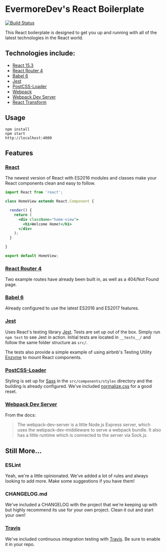 # EvermoreDev's React Boilerplate
[![Build Status](https://travis-ci.org/evermoredev/react-boilerplate.svg?branch=master)](https://travis-ci.org/evermoredev/react-boilerplate) 

This React boilerplate is designed to get you up and running with all of the latest technologies in the React world.

## Technologies include:

* [React 15.3](https://github.com/facebook/react)
* [React Router 4](https://react-router.now.sh)
* [Babel 6](https://babeljs.io)
* [Jest](https://facebook.github.io/jest/docs/getting-started.html)
* [PostCSS-Loader](https://github.com/postcss/postcss-loader)
* [Webpack](https://webpack.github.io)
* [Webpack Dev Server](https://webpack.github.io/docs/webpack-dev-server.html)
* [React Transform](https://github.com/gaearon/react-transform-hmr)

## Usage

```
npm install
npm start
http://localhost:4000
```

## Features

### [React](https://github.com/facebook/react)

The newest version of React with ES2016 modules and classes make your React components clean and easy to follow.

```jsx
import React from 'react';

class HomeView extends React.Component {

  render() {
    return (
      <div className="home-view">
        <h1>Welcome Home!</h1>
      </div>
    );
  }

}

export default HomeView;
```

### [React Router 4](https://react-router.now.sh)

Two example routes have already been built in, as well as a 404/Not Found page.

### [Babel 6](http://babeljs.io)

Already configured to use the latest ES2016 and ES2017 features.

### [Jest](https://facebook.github.io/jest/docs/getting-started.html)

Uses React's testing library [Jest](https://facebook.github.io/jest/docs/getting-started.html). Tests are set up out of the box. Simply run `npm test` to see Jest in action. Initial tests are located in `__tests__/` and follow the same folder structure as `src/`.

The tests also provide a simple example of using airbnb's Testing Utility [Enzyme](http://airbnb.io/enzyme/index.html) to mount React components.

### [PostCSS-Loader](https://github.com/postcss/postcss-loader)

Styling is set up for [Sass](http://sass-lang.com/) in the `src/components/styles` directory and the building is already configured. We've included [normalize.css](https://github.com/necolas/normalize.css/) for a good reset.

### [Webpack Dev Server](http://webpack.github.io/docs/webpack-dev-server.html)

From the docs:

> The webpack-dev-server is a little Node.js Express server, which uses the webpack-dev-middleware to serve a webpack bundle. It also has a little runtime which is connected to the server via Sock.js.

## Still More...

### ESLint

Yeah, we're a little opinionated. We've added a lot of rules and always looking to add more. Make some suggestions if you have them!

### CHANGELOG.md

We've included a CHANGELOG with the project that we're keeping up with but highly recommend its use for your own project. Clean it out and start your own!

### [Travis](https://docs.travis-ci.com/)

We've included continuous integration testing with [Travis](https://docs.travis-ci.com/). Be sure to enable it in your repo.
